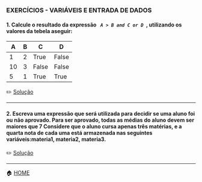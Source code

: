 ### EXERCÍCIOS -  VARIÁVEIS E ENTRADA DE DADOS

#### 1. Calcule o resultado da expressão ***```  A > B and C or D  ```***, utilizando os valores da tebela aseguir:<br>

| A | B | C | D |
|---|---|---|---|
| 1 | 2 | True | False |
| 10| 3 | False|False |
| 5 | 1 | True | True |



      
 :pencil2: [Solução](https://github.com/Evaldo-comp/Python_Teoria-e-Pratica/blob/master/Exercicios/Resolu%C3%A7%C3%A3o_Variaveis_Entrada_de_Dados/Exercicio_01.py)
 
 ______
 
 #### 2. Escreva uma expressão que será utilizada para decidir se uma aluno foi ou não aprovado. Para ser aprovado, todas as médias do aluno devem ser maiores que 7 Considere que o aluno cursa apenas três matérias, e a quarta nota de cada uma está armazenada nas seguintes variáveis:materia1, materia2, materia3.
 
 :pencil2: [Solução](https://github.com/Evaldo-comp/Python_Teoria-e-Pratica/blob/master/Exercicios/Resolu%C3%A7%C3%A3o_Variaveis_Entrada_de_Dados/Exercicio_02.py)
 
 ______
 
 
 
 :house: [HOME](https://github.com/Evaldo-comp/Python_Teoria-e-Pratica/blob/master/README.md)
